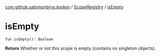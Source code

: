 [com.github.salomonbrys.kodein](../index.md) / [ScopeRegistry](index.md) / [isEmpty](.)

# isEmpty

`fun isEmpty(): Boolean`

**Return**
Whether or not this scope is empty (contains no singleton objects).

